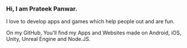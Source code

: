 ### Hi, I am Prateek Panwar. 
I love to develop apps and games which help people out and are fun.

On my GitHub, You'll find my Apps and Websites made on Android, iOS, Unity, Unreal Engine and Node.JS.
